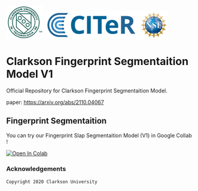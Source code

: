 ![Teaser image](./Clogo.png)
![Teaser image](./CITeR-logo.png)

# Clarkson Fingerprint Segmentaition Model V1

Official Repository for Clarkson Fingerprint Segmentaition Model.

paper: https://arxiv.org/abs/2110.04067


## Fingerprint Segmentaition

You can try our Fingerprint Slap Segmentaition Model (V1) in Google Collab ! 

[![Open In Colab](https://colab.research.google.com/assets/colab-badge.svg)](https://colab.research.google.com/github/keivanB/Clarkson_Finger_Segment/blob/main/Sample.ipynb)


### Acknowledgements


```sh
Copyright 2020 Clarkson University
```

